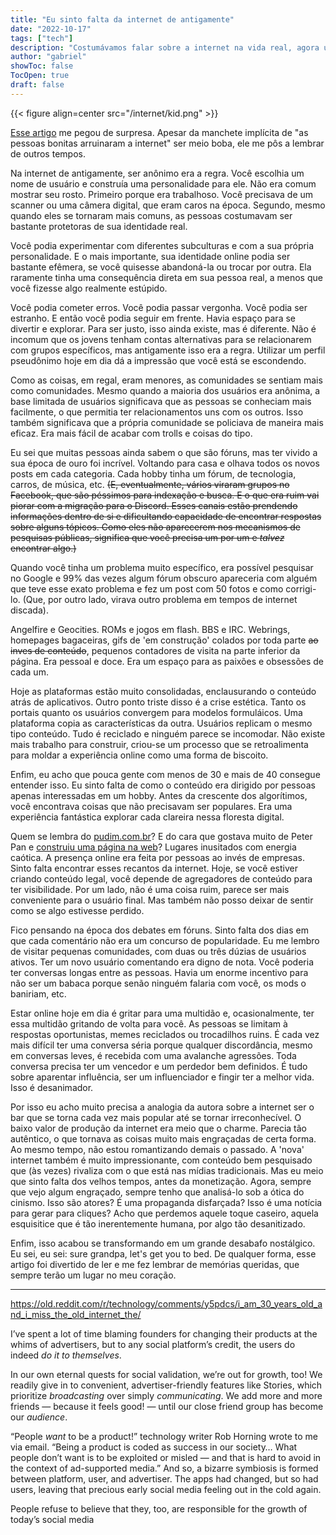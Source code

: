 ```yaml
---
title: "Eu sinto falta da internet de antigamente"
date: "2022-10-17"
tags: ["tech"]
description: "Costumávamos falar sobre a internet na vida real, agora usamos a internet para falar sobre a vida real."
author: "gabriel"
showToc: false
TocOpen: true
draft: false
---
```


{{< figure align=center src="/internet/kid.png" >}}

[Esse artigo](https://english.elpais.com/science-tech/2022-10-12/i-am-30-years-old-and-i-miss-the-old-internet-the-beautiful-people-are-in-charge-just-like-everywhere-else.html) me pegou de surpresa. Apesar da manchete implícita de "as pessoas bonitas arruinaram a internet" ser meio boba, ele me pôs a lembrar de outros tempos.

Na internet de antigamente, ser anônimo era a regra. Você escolhia um nome de usuário e construía uma personalidade para ele. Não era comum mostrar seu rosto. Primeiro porque era trabalhoso. Você precisava de um scanner ou uma câmera digital, que eram caros na época. Segundo, mesmo quando eles se tornaram mais comuns, as pessoas costumavam ser bastante protetoras de sua identidade real.

Você podia experimentar com diferentes subculturas e com a sua própria personalidade. E o mais importante, sua identidade online podia ser bastante efêmera, se você quisesse abandoná-la ou trocar por outra. Ela raramente tinha uma consequência direta em sua pessoa real, a menos que você fizesse algo realmente estúpido.

Você podia cometer erros. Você podia passar vergonha. Você podia ser estranho. E então você podia seguir em frente. Havia espaço para se divertir e explorar. Para ser justo, isso ainda existe, mas é diferente. Não é incomum que os jovens tenham contas alternativas para se relacionarem com grupos específicos, mas antigamente isso era a regra. Utilizar um perfil pseudônimo hoje em dia dá a impressão que você está se escondendo.

Como as coisas, em regal, eram menores, as comunidades se sentiam mais como comunidades. Mesmo quando a maioria dos usuários era anônima, a base limitada de usuários significava que as pessoas se conheciam mais facilmente, o que permitia ter relacionamentos uns com os outros. Isso também significava que a própria comunidade se policiava de maneira mais eficaz. Era mais fácil de acabar com trolls e coisas do tipo. 

Eu sei que muitas pessoas ainda sabem o que são fóruns, mas ter vivido a sua época de ouro foi incrível. Voltando para casa e olhava todos os novos posts em cada categoria. Cada hobby tinha um fórum, de tecnologia, carros, de música, etc. ~~(E, eventualmente, vários viraram grupos no Facebook, que são péssimos para indexação e busca. E o que era ruim vai piorar com a migração para o Discord. Esses canais estão prendendo informações dentro de si e dificultando capacidade de encontrar respostas sobre alguns tópicos. Como eles não aparecerem nos mecanismos de pesquisas públicas, significa que você precisa um por um e *talvez* encontrar algo.)~~

Quando você tinha um problema muito específico, era possível pesquisar no Google e 99% das vezes algum fórum obscuro apareceria com alguém que teve esse exato problema e fez um post com 50 fotos e como corrigi-lo. (Que, por outro lado, virava outro problema em tempos de internet discada).

Angelfire e Geocities. ROMs e jogos em flash. BBS e IRC. Webrings, homepages bagaceiras, gifs de 'em construção' colados por toda parte ~~ao inves de conteúdo~~, pequenos contadores de visita na parte inferior da página. Era pessoal e doce. Era um espaço para as paixões e obsessões de cada um. 

Hoje as plataformas estão muito consolidadas, enclausurando o conteúdo atrás de aplicativos. Outro ponto triste disso é a crise estética. Tanto os portais quanto os usuários convergem para modelos formuláicos. Uma plataforma copia as características da outra. Usuários replicam o mesmo tipo conteúdo. Tudo é reciclado e ninguém parece se incomodar. Não existe mais trabalho para construir, criou-se um processo que se retroalimenta para moldar a experiência online como uma forma de biscoito.

Enfim, eu acho que pouca gente com menos de 30 e mais de 40 consegue entender isso. Eu sinto falta de como o conteúdo era dirigido por pessoas apenas interessadas em um hobby. Antes da crescente dos algorítimos, você encontrava coisas que não precisavam ser populares. Era uma experiência fantástica explorar cada clareira nessa floresta digital.

Quem se lembra do [pudim.com.br](http://www.pudim.com.br/)? E do cara que gostava muito de Peter Pan e [construiu uma página na web](http://pixyland.org/peterpan/)? Lugares inusitados com energia caótica. A presença online era feita por pessoas ao invés de empresas. Sinto falta encontrar esses recantos da internet. Hoje, se você estiver criando conteúdo legal, você depende de agregadores de conteúdo para ter visibilidade. Por um lado, não é uma coisa ruim, parece ser mais conveniente para o usuário final. Mas também não posso deixar de sentir como se algo estivesse perdido.

Fico pensando na época dos debates em fóruns. Sinto falta dos dias em que cada comentário não era um concurso de popularidade. Eu me lembro de visitar pequenas comunidades, com duas ou três dúzias de usuários ativos. Ter um novo usuário comentando era digno de nota. Você poderia ter conversas longas entre as pessoas. Havia um enorme incentivo para não ser um babaca porque senão ninguém falaria com você, os mods o baniriam, etc.

Estar online hoje em dia é gritar para uma multidão e, ocasionalmente, ter essa multidão gritando de volta para você. As pessoas se limitam à respostas oportunistas, memes reciclados ou trocadilhos ruins. É cada vez mais difícil ter uma conversa séria porque qualquer discordância, mesmo em conversas leves, é recebida com uma avalanche agressões. Toda conversa precisa ter um vencedor e um perdedor bem definidos. É tudo sobre aparentar influência, ser um influenciador e fingir ter a melhor vida. Isso é desanimador.

Por isso eu acho muito precisa a analogia da autora sobre a internet ser o bar que se torna cada vez mais popular até se tornar irreconhecível. O baixo valor de produção da internet era meio que o charme. Parecia tão autêntico, o que tornava as coisas muito mais engraçadas de certa forma. Ao mesmo tempo, não estou romantizando demais o passado. A 'nova' internet também é muito impressionante, com conteúdo bem pesquisado que (às vezes) rivaliza com o que está nas mídias tradicionais. Mas eu meio que sinto falta dos velhos tempos, antes da monetização. Agora, sempre que vejo algum engraçado, sempre tenho que analisá-lo sob a ótica do cinismo. Isso são atores? É uma propaganda disfarçada? Isso é uma notícia para gerar para cliques? Acho que perdemos aquele toque caseiro, aquela esquisitice que é tão inerentemente humana, por algo tão desanitizado.

Enfim, isso acabou se transformando em um grande desabafo nostálgico. Eu sei, eu sei: sure grandpa, let's get you to bed. De qualquer forma, esse artigo foi divertido de ler e me fez lembrar de memórias queridas, que sempre terão um lugar no meu coração.

---


https://old.reddit.com/r/technology/comments/y5pdcs/i_am_30_years_old_and_i_miss_the_old_internet_the/

I’ve spent a lot of time blaming founders for changing their products at the whims of advertisers, but to any social platform’s credit, the users do indeed *do it to themselves*.

In our own eternal quests for social validation, we’re out for growth, too! We readily give in to convenient, advertiser-friendly features like Stories, which prioritize *broadcasting* over simply *communicating*. We add more and more friends — because it feels good! — until our close friend group has become our *audience*.

“People *want* to be a product!” technology writer Rob Horning wrote to me via email. “Being a product is coded as success in our society… What people don’t want is to be exploited or misled — and that is hard to avoid in the context of ad-supported media.” And so, a bizarre symbiosis is formed between platform, user, and advertiser. The apps had changed, but so had users, leaving that precious early social media feeling out in the cold again.

People refuse to believe that they, too, are responsible for the growth of today’s social media